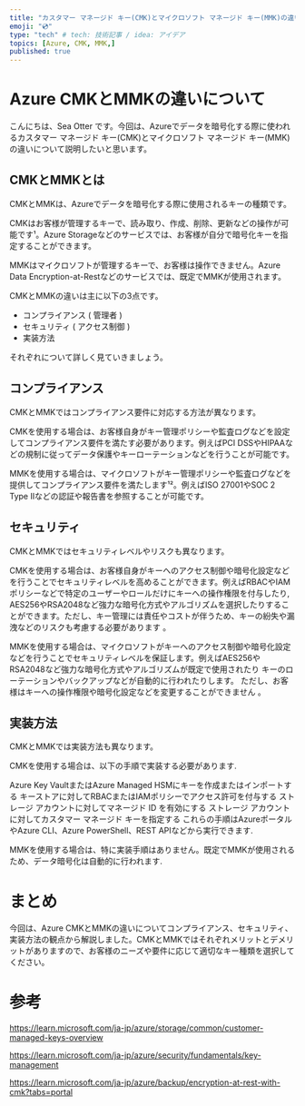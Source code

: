 ```yaml
---
title: "カスタマー マネージド キー(CMK)とマイクロソフト マネージド キー(MMK)の違い"
emoji: "💿"
type: "tech" # tech: 技術記事 / idea: アイデア
topics: [Azure, CMK, MMK,]
published: true
---
```

# Azure CMKとMMKの違いについて

こんにちは、Sea Otter です。今回は、Azureでデータを暗号化する際に使われるカスタマー マネージド キー(CMK)とマイクロソフト マネージド キー(MMK)の違いについて説明したいと思います。

## CMKとMMKとは

CMKとMMKは、Azureでデータを暗号化する際に使用されるキーの種類です。

CMKはお客様が管理するキーで、読み取り、作成、削除、更新などの操作が可能です¹。Azure Storageなどのサービスでは、お客様が自分で暗号化キーを指定することができます。

MMKはマイクロソフトが管理するキーで、お客様は操作できません。Azure Data Encryption-at-Restなどのサービスでは、既定でMMKが使用されます。

CMKとMMKの違いは主に以下の3点です。

- コンプライアンス ( 管理者 )
- セキュリティ ( アクセス制御 )
- 実装方法

それぞれについて詳しく見ていきましょう。

## コンプライアンス

CMKとMMKではコンプライアンス要件に対応する方法が異なります。

CMKを使用する場合は、お客様自身がキー管理ポリシーや監査ログなどを設定してコンプライアンス要件を満たす必要があります。例えばPCI DSSやHIPAAなどの規制に従ってデータ保護やキーローテーションなどを行うことが可能です。

MMKを使用する場合は、マイクロソフトがキー管理ポリシーや監査ログなどを提供してコンプライアンス要件を満たします¹²。例えばISO 27001やSOC 2 Type IIなどの認証や報告書を参照することが可能です。

## セキュリティ

CMKとMMKではセキュリティレベルやリスクも異なります。

CMKを使用する場合は、お客様自身がキーへのアクセス制御や暗号化設定などを行うことでセキュリティレベルを高めることができます。例えばRBACやIAMポリシーなどで特定のユーザーやロールだけにキーへの操作権限を付与したり, AES256やRSA2048など強力な暗号化方式やアルゴリズムを選択したりすることができます。ただし、キー管理には責任やコストが伴うため、キーの紛失や漏洩などのリスクも考慮する必要があります 。

MMKを使用する場合は、マイクロソフトがキーへのアクセス制御や暗号化設定などを行うことでセキュリティレベルを保証します。例えばAES256やRSA2048など強力な暗号化方式やアルゴリズムが既定で使用されたり キーのローテーションやバックアップなどが自動的に行われたりします。 ただし、お客様はキーへの操作権限や暗号化設定などを変更することができません 。

## 実装方法
CMKとMMKでは実装方法も異なります。

CMKを使用する場合は、以下の手順で実装する必要があります.

Azure Key VaultまたはAzure Managed HSMにキーを作成またはインポートする
キーストアに対してRBACまたはIAMポリシーでアクセス許可を付与する
ストレージ アカウントに対してマネージド ID を有効にする
ストレージ アカウントに対してカスタマー マネージド キーを指定する
これらの手順はAzureポータルやAzure CLI、Azure PowerShell、REST APIなどから実行できます.

MMKを使用する場合は、特に実装手順はありません。既定でMMKが使用されるため、データ暗号化は自動的に行われます.

# まとめ
今回は、Azure CMKとMMKの違いについてコンプライアンス、セキュリティ、実装方法の観点から解説しました。CMKとMMKではそれぞれメリットとデメリットがありますので、お客様のニーズや要件に応じて適切なキー種類を選択してください。

# 参考
https://learn.microsoft.com/ja-jp/azure/storage/common/customer-managed-keys-overview

https://learn.microsoft.com/ja-jp/azure/security/fundamentals/key-management

https://learn.microsoft.com/ja-jp/azure/backup/encryption-at-rest-with-cmk?tabs=portal